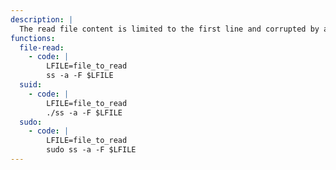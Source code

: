 ```yaml
---
description: |
  The read file content is limited to the first line and corrupted by an error message.
functions:
  file-read:
    - code: |
        LFILE=file_to_read
        ss -a -F $LFILE
  suid:
    - code: |
        LFILE=file_to_read
        ./ss -a -F $LFILE
  sudo:
    - code: |
        LFILE=file_to_read
        sudo ss -a -F $LFILE
---
```

